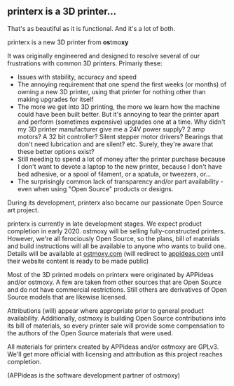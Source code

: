 ## printerx is a 3D printer...
That's as beautiful as it is functional. And it's a lot of both.

printerx is a new 3D printer from **os**tmo**xy**

It was originally engineered and designed to resolve several of our frustrations with common 3D printers. Primariy these:
- Issues with stability, accuracy and speed
- The annoying requirement that one spend the first weeks (or months) of owning a new 3D printer, using that printer for nothing other than making upgrades for itself
- The more we get into 3D printing, the more we learn how the machine could have been built better. But it's annoying to tear the printer apart and perform (sometimes expensive) upgrades one at a time. Why didn't my 3D printer manufacturer give me a 24V power supply? 2 amp motors? A 32 bit controller? Silent stepper motor drivers? Bearings that don't need lubrication and are silent? etc. Surely, they're aware that these better options exist?
- Still needing to spend a lot of money after the printer purchase because I don't want to devote a laptop to the new printer, because I don't have bed adhesive, or a spool of filament, or a spatula, or tweezers, or...
- The surprisingly common lack of transparency and/or part availability - even when using "Open Source" products or designs.

During its development, printerx also became our passionate Open Source art project.

printerx is currently in late development stages. We expect product completion in early 2020. ostmoxy will be selling fully-constructed printers. However, we're all ferociously Open Source, so the plans, bill of materials and build instructions will all be available to anyone who wants to build one. Details will be available at [ostmoxy.com](http://ostmoxy.com) (will redirect to [appideas.com](https://appideas.com) until their website content is ready to be made public)

Most of the 3D printed models on printerx were originated by APPideas and/or ostmoxy. A few are taken from other sources that are Open Source and do not have commercial restrictions. Still others are derivatives of Open Source models that are likewise licensed.

Attributions (will) appear where appropriate prior to general product availability. Additionally, ostmoxy is building Open Source contributions into its bill of materials, so every printer sale will provide some compensation to the authors of the Open Source materials that were used.

All materials for printerx created by APPideas and/or ostmoxy are GPLv3. We'll get more official with licensing and attribution as this project reaches completion.

(APPideas is the software development partner of ostmoxy)
